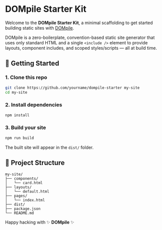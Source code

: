# DOMpile Starter Kit

Welcome to the **DOMpile Starter Kit**, a minimal scaffolding to get started building static sites with [DOMpile](https://npmjs.com/package/dompile).

DOMpile is a zero-boilerplate, convention-based static site generator that uses only standard HTML and a single `<include />` element to provide layouts, component includes, and scoped styles/scripts — all at build time.

## 🚀 Getting Started

### 1. Clone this repo

```bash
git clone https://github.com/yourname/dompile-starter my-site
cd my-site
```

### 2. Install dependencies

```bash
npm install
```

### 3. Build your site

```bash
npm run build
```

The built site will appear in the `dist/` folder.

## 📁 Project Structure

```
my-site/
├── components/
│   └── card.html
├── layouts/
│   └── default.html
├── pages/
│   └── index.html
├── dist/
├── package.json
└── README.md
```

Happy hacking with ✨ **DOMpile** ✨
